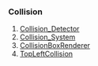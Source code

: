 ### Collision

1. [Collision_Detector](./Collision_Detector.md)
2. [Collision_System](./Collision_System.md)
3. [CollisionBoxRenderer](./CollisionBoxRenderer.md)
4. [TopLeftCollision](./TopLeftCollision.md)
